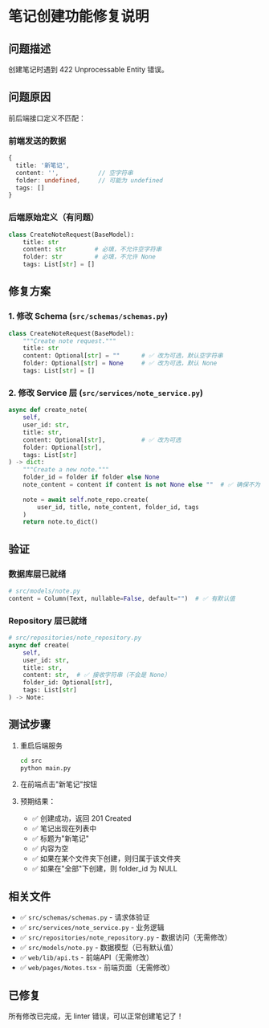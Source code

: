 # 笔记创建功能修复说明

## 问题描述
创建笔记时遇到 422 Unprocessable Entity 错误。

## 问题原因
前后端接口定义不匹配：

### 前端发送的数据
```typescript
{
  title: '新笔记',
  content: '',           // 空字符串
  folder: undefined,     // 可能为 undefined
  tags: []
}
```

### 后端原始定义（有问题）
```python
class CreateNoteRequest(BaseModel):
    title: str
    content: str        # 必填，不允许空字符串
    folder: str         # 必填，不允许 None
    tags: List[str] = []
```

## 修复方案

### 1. 修改 Schema (`src/schemas/schemas.py`)
```python
class CreateNoteRequest(BaseModel):
    """Create note request."""
    title: str
    content: Optional[str] = ""      # ✅ 改为可选，默认空字符串
    folder: Optional[str] = None     # ✅ 改为可选，默认 None
    tags: List[str] = []
```

### 2. 修改 Service 层 (`src/services/note_service.py`)
```python
async def create_note(
    self,
    user_id: str,
    title: str,
    content: Optional[str],          # ✅ 改为可选
    folder: Optional[str],
    tags: List[str]
) -> dict:
    """Create a new note."""
    folder_id = folder if folder else None
    note_content = content if content is not None else ""  # ✅ 确保不为 None
    
    note = await self.note_repo.create(
        user_id, title, note_content, folder_id, tags
    )
    return note.to_dict()
```

## 验证

### 数据库层已就绪
```python
# src/models/note.py
content = Column(Text, nullable=False, default="")  # ✅ 有默认值
```

### Repository 层已就绪
```python
# src/repositories/note_repository.py
async def create(
    self,
    user_id: str,
    title: str,
    content: str,  # ✅ 接收字符串（不会是 None）
    folder_id: Optional[str],
    tags: List[str]
) -> Note:
```

## 测试步骤

1. 重启后端服务
   ```bash
   cd src
   python main.py
   ```

2. 在前端点击"新笔记"按钮

3. 预期结果：
   - ✅ 创建成功，返回 201 Created
   - ✅ 笔记出现在列表中
   - ✅ 标题为"新笔记"
   - ✅ 内容为空
   - ✅ 如果在某个文件夹下创建，则归属于该文件夹
   - ✅ 如果在"全部"下创建，则 folder_id 为 NULL

## 相关文件

- ✅ `src/schemas/schemas.py` - 请求体验证
- ✅ `src/services/note_service.py` - 业务逻辑
- ✅ `src/repositories/note_repository.py` - 数据访问（无需修改）
- ✅ `src/models/note.py` - 数据模型（已有默认值）
- ✅ `web/lib/api.ts` - 前端API（无需修改）
- ✅ `web/pages/Notes.tsx` - 前端页面（无需修改）

## 已修复
所有修改已完成，无 linter 错误，可以正常创建笔记了！


